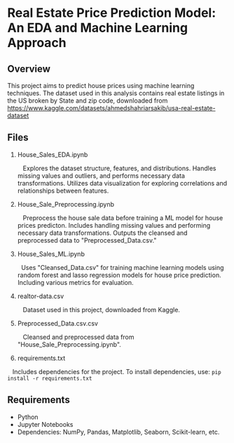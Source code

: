 # Real Estate Price Prediction Model: An EDA and Machine Learning Approach

## Overview
This project aims to predict house prices using machine learning techniques. The dataset used in this analysis contains real estate listings in the US broken by State and zip code, downloaded from https://www.kaggle.com/datasets/ahmedshahriarsakib/usa-real-estate-dataset

## Files
1. House_Sales_EDA.ipynb
   
   &nbsp;&nbsp; Explores the dataset structure, features, and distributions. Handles missing values and outliers, and performs necessary data transformations. Utilizes data visualization for exploring correlations and relationships between features. 

3. House_Sale_Preprocessing.ipynb

   &nbsp;&nbsp; Preprocess the house sale data before training a ML model for house prices predicton. Includes handling missing values and performing necessary data transformations. Outputs the cleansed and preprocessed data to "Preprocessed_Data.csv."

5. House_Sales_ML.ipynb
   
   &nbsp;&nbsp;Uses "Cleansed_Data.csv" for training machine learning models using random forest and lasso regression models for house price prediction. Including various metrics for evaluation. 

7. realtor-data.csv
   
   &nbsp;&nbsp; Dataset used in this project, downloaded from Kaggle.

9. Preprocessed_Data.csv.csv
   
   &nbsp;&nbsp; Cleansed and preprocessed data from "House_Sale_Preprocessing.ipynb".

11. requirements.txt
    
   &nbsp;&nbsp; Includes dependencies for the project. To install dependencies, use:
     ```
     pip install -r requirements.txt
     ```


## Requirements
- Python
- Jupyter Notebooks
- Dependencies: NumPy, Pandas, Matplotlib, Seaborn, Scikit-learn, etc.
